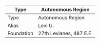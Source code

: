 | Type       | Autonomous Region       |
|------------|-------------------------|
| Type       | Autonomous Region       |
| Alias      | Levi U.                 |
| Foundation | 27th Levianes, 487 E.E. |

